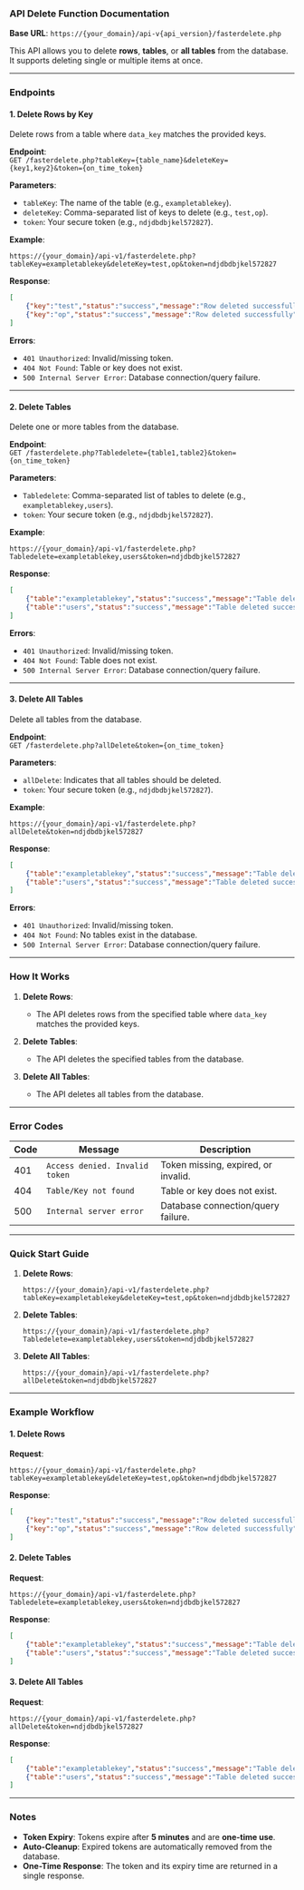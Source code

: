 ### **API Delete Function Documentation**  
**Base URL**: `https://{your_domain}/api-v{api_version}/fasterdelete.php`  

This API allows you to delete **rows**, **tables**, or **all tables** from the database. It supports deleting single or multiple items at once.

---

### **Endpoints**

#### **1. Delete Rows by Key**
Delete rows from a table where `data_key` matches the provided keys.

**Endpoint**:  
`GET /fasterdelete.php?tableKey={table_name}&deleteKey={key1,key2}&token={on_time_token}`  

**Parameters**:  
- `tableKey`: The name of the table (e.g., `exampletablekey`).  
- `deleteKey`: Comma-separated list of keys to delete (e.g., `test,op`).  
- `token`: Your secure token (e.g., `ndjdbdbjkel572827`).  

**Example**:  
```url
https://{your_domain}/api-v1/fasterdelete.php?tableKey=exampletablekey&deleteKey=test,op&token=ndjdbdbjkel572827
```  

**Response**:  
```json
[
    {"key":"test","status":"success","message":"Row deleted successfully"},
    {"key":"op","status":"success","message":"Row deleted successfully"}
]
```  

**Errors**:  
- `401 Unauthorized`: Invalid/missing token.  
- `404 Not Found`: Table or key does not exist.  
- `500 Internal Server Error`: Database connection/query failure.  

---

#### **2. Delete Tables**
Delete one or more tables from the database.

**Endpoint**:  
`GET /fasterdelete.php?Tabledelete={table1,table2}&token={on_time_token}`  

**Parameters**:  
- `Tabledelete`: Comma-separated list of tables to delete (e.g., `exampletablekey,users`).  
- `token`: Your secure token (e.g., `ndjdbdbjkel572827`).  

**Example**:  
```url
https://{your_domain}/api-v1/fasterdelete.php?Tabledelete=exampletablekey,users&token=ndjdbdbjkel572827
```  

**Response**:  
```json
[
    {"table":"exampletablekey","status":"success","message":"Table deleted successfully"},
    {"table":"users","status":"success","message":"Table deleted successfully"}
]
```  

**Errors**:  
- `401 Unauthorized`: Invalid/missing token.  
- `404 Not Found`: Table does not exist.  
- `500 Internal Server Error`: Database connection/query failure.  

---

#### **3. Delete All Tables**
Delete all tables from the database.

**Endpoint**:  
`GET /fasterdelete.php?allDelete&token={on_time_token}`  

**Parameters**:  
- `allDelete`: Indicates that all tables should be deleted.  
- `token`: Your secure token (e.g., `ndjdbdbjkel572827`).  

**Example**:  
```url
https://{your_domain}/api-v1/fasterdelete.php?allDelete&token=ndjdbdbjkel572827
```  

**Response**:  
```json
[
    {"table":"exampletablekey","status":"success","message":"Table deleted successfully"},
    {"table":"users","status":"success","message":"Table deleted successfully"}
]
```  

**Errors**:  
- `401 Unauthorized`: Invalid/missing token.  
- `404 Not Found`: No tables exist in the database.  
- `500 Internal Server Error`: Database connection/query failure.  

---

### **How It Works**

1. **Delete Rows**:
   - The API deletes rows from the specified table where `data_key` matches the provided keys.

2. **Delete Tables**:
   - The API deletes the specified tables from the database.

3. **Delete All Tables**:
   - The API deletes all tables from the database.

---

### **Error Codes**

| Code | Message                          | Description                          |  
|------|----------------------------------|--------------------------------------|  
| 401  | `Access denied. Invalid token`   | Token missing, expired, or invalid.  |  
| 404  | `Table/Key not found`            | Table or key does not exist.         |  
| 500  | `Internal server error`          | Database connection/query failure.   |  

---

### **Quick Start Guide**

1. **Delete Rows**:
   ```url
   https://{your_domain}/api-v1/fasterdelete.php?tableKey=exampletablekey&deleteKey=test,op&token=ndjdbdbjkel572827
   ```

2. **Delete Tables**:
   ```url
   https://{your_domain}/api-v1/fasterdelete.php?Tabledelete=exampletablekey,users&token=ndjdbdbjkel572827
   ```

3. **Delete All Tables**:
   ```url
   https://{your_domain}/api-v1/fasterdelete.php?allDelete&token=ndjdbdbjkel572827
   ```

---

### **Example Workflow**

#### **1. Delete Rows**
**Request**:  
```url
https://{your_domain}/api-v1/fasterdelete.php?tableKey=exampletablekey&deleteKey=test,op&token=ndjdbdbjkel572827
```  

**Response**:  
```json
[
    {"key":"test","status":"success","message":"Row deleted successfully"},
    {"key":"op","status":"success","message":"Row deleted successfully"}
]
```

#### **2. Delete Tables**
**Request**:  
```url
https://{your_domain}/api-v1/fasterdelete.php?Tabledelete=exampletablekey,users&token=ndjdbdbjkel572827
```  

**Response**:  
```json
[
    {"table":"exampletablekey","status":"success","message":"Table deleted successfully"},
    {"table":"users","status":"success","message":"Table deleted successfully"}
]
```

#### **3. Delete All Tables**
**Request**:  
```url
https://{your_domain}/api-v1/fasterdelete.php?allDelete&token=ndjdbdbjkel572827
```  

**Response**:  
```json
[
    {"table":"exampletablekey","status":"success","message":"Table deleted successfully"},
    {"table":"users","status":"success","message":"Table deleted successfully"}
]
```

---

### **Notes**

- **Token Expiry**: Tokens expire after **5 minutes** and are **one-time use**.
- **Auto-Cleanup**: Expired tokens are automatically removed from the database.
- **One-Time Response**: The token and its expiry time are returned in a single response.
